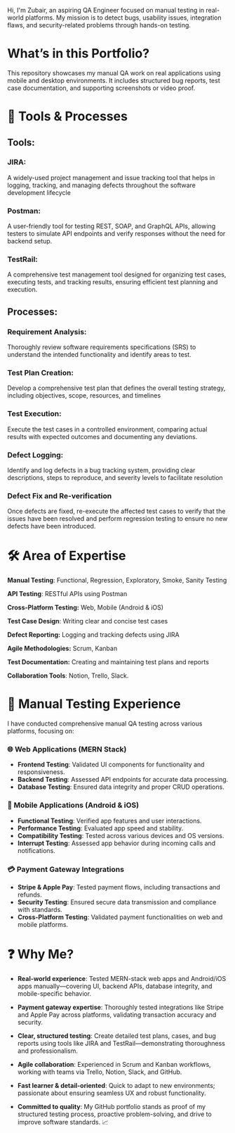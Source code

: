 Hi, I'm Zubair, an aspiring QA Engineer focused on manual testing in real-world platforms.
My mission is to detect bugs, usability issues, integration flaws, and security-related problems through hands-on testing.

# **What’s in this Portfolio?**

This repository showcases my manual QA work on real applications using mobile and desktop environments.
It includes structured bug reports, test case documentation, and supporting screenshots or video proof.

# **🔧 Tools & Processes**

## Tools:

### **JIRA:**
 A widely-used project management and issue tracking tool that helps in logging, tracking, and managing defects throughout the software development lifecycle

### **Postman:**
 A user-friendly tool for testing REST, SOAP, and GraphQL APIs, allowing testers to simulate API endpoints and verify responses without the need for backend setup.

### **TestRail:**
A comprehensive test management tool designed for organizing test cases, executing tests, and tracking results, ensuring efficient test planning and execution.

## **Processes:**

### **Requirement Analysis:**
Thoroughly review software requirements specifications (SRS) to understand the intended functionality and identify areas to test.

### **Test Plan Creation**:
Develop a comprehensive test plan that defines the overall testing strategy, including objectives, scope, resources, and timelines

### **Test Execution:**
Execute the test cases in a controlled environment, comparing actual results with expected outcomes and documenting any deviations.

### **Defect Logging:**
Identify and log defects in a bug tracking system, providing clear descriptions, steps to reproduce, and severity levels to facilitate resolution

### **Defect Fix and Re-verification**
Once defects are fixed, re-execute the affected test cases to verify that the issues have been resolved and perform regression testing to ensure no new defects have been introduced.

# **🛠️ Area of Expertise**

**Manual Testing**: Functional, Regression, Exploratory, Smoke, Sanity Testing

**API Testing**: RESTful APIs using Postman

**Cross-Platform Testing:** Web, Mobile (Android & iOS)

**Test Case Design**: Writing clear and concise test cases

**Defect Reporting:** Logging and tracking defects using JIRA

**Agile Methodologies:** Scrum, Kanban

**Test Documentation:** Creating and maintaining test plans and reports

**Collaboration Tools**: Notion, Trello, Slack.

# **🧪 Manual Testing Experience**

I have conducted comprehensive manual QA testing across various platforms, focusing on:

### 🌐 Web Applications (MERN Stack)

- **Frontend Testing**: Validated UI components for functionality and responsiveness.
- **Backend Testing**: Assessed API endpoints for accurate data processing.
- **Database Testing**: Ensured data integrity and proper CRUD operations.

### 📱 Mobile Applications (Android & iOS)

- **Functional Testing**: Verified app features and user interactions.
- **Performance Testing**: Evaluated app speed and stability.
- **Compatibility Testing**: Tested across various devices and OS versions.
- **Interrupt Testing**: Assessed app behavior during incoming calls and notifications.

### 💳 Payment Gateway Integrations

- **Stripe & Apple Pay**: Tested payment flows, including transactions and refunds.
- **Security Testing**: Ensured secure data transmission and compliance with standards.
- **Cross-Platform Testing**: Validated payment functionalities on web and mobile platforms.

 # **❓ Why Me?**

- **Real-world experience**: Tested MERN-stack web apps and Android/iOS apps manually—covering UI, backend APIs, database integrity, and mobile-specific behavior.

- **Payment gateway expertise**: Thoroughly tested integrations like Stripe and Apple Pay across platforms, validating transaction accuracy and security.

- **Clear, structured testing**: Create detailed test plans, cases, and bug reports using tools like JIRA and TestRail—demonstrating thoroughness and professionalism.

- **Agile collaboration**: Experienced in Scrum and Kanban workflows, working with teams via Trello, Notion, Slack, and GitHub.

- **Fast learner & detail-oriented**: Quick to adapt to new environments; passionate about ensuring seamless UX and robust functionality.

- **Committed to quality**: My GitHub portfolio stands as proof of my structured testing process, proactive problem-solving, and drive to improve software standards. 📈







